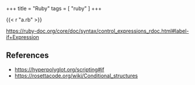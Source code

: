 +++
title = "Ruby"
tags = [ "ruby" ]
+++

{{< r "a.rb" >}}

<https://ruby-doc.org/core/doc/syntax/control_expressions_rdoc.html#label-if+Expression>

## References

- <https://hyperpolyglot.org/scripting#if>
- <https://rosettacode.org/wiki/Conditional_structures>

